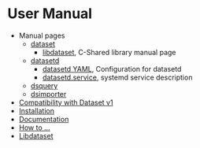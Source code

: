 
# User Manual

- Manual pages
    - [dataset](dataset.1.md)
      - [libdataset](libdataset/libdataset.3.md), C-Shared library manual page
    - [datasetd](datasetd.1.md)
      - [datasetd YAML](datasetd_yaml.5.md), Configuration for datasetd
      - [datasetd.service](datasetd_service.5.md), systemd service description
    - [dsquery](dsquery.1.md)
    - [dsimporter](dsimporter.1.md)
- [Compatibility with Dataset v1](compatibility-in-v2.1.md)
- [Installation](INSTALL.md)
- [Documentation](docs/)
- [How to ...](how-to/)
- [Libdataset](libdataset/)

